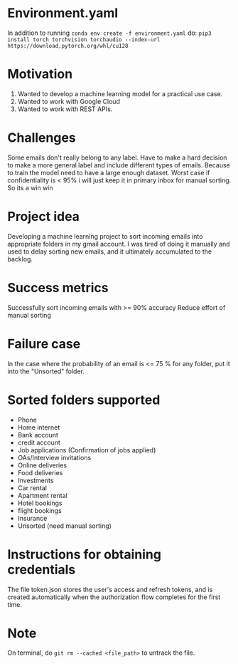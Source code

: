 # Environment.yaml
In addition to running `conda env create -f environment.yaml`
do: `pip3 install torch torchvision torchaudio --index-url https://download.pytorch.org/whl/cu128`

# Motivation
1) Wanted to develop a machine learning model for a practical use case.
2) Wanted to work with Google Cloud
3) Wanted to work with REST APIs.

# Challenges
Some emails don't really belong to any label. Have to make a hard decision to make a more general label and include
different types of emails. Because to train the model need to have a large enough dataset. Worst case if confidentiality is < 95%
i will just keep it in primary inbox for manual sorting. So its a win win

# Project idea
Developing a machine learning project to sort incoming emails into appropriate folders in my gmail account.
I was tired of doing it manually and used to delay sorting new emails, and it ultimately accumulated to the backlog.

# Success metrics
Successfully sort incoming emails with >= 90% accuracy
Reduce effort of manual sorting

# Failure case
In the case where the probability of an email is <= 75 % for any folder, put it into the "Unsorted" folder.

# Sorted folders supported
- Phone
- Home internet
- Bank account
- credit account
- Job applications (Confirmation of jobs applied)
- OAs/Interview invitations
- Online deliveries
- Food deliveries
- Investments
- Car rental
- Apartment rental
- Hotel bookings
- flight bookings
- Insurance
- Unsorted (need manual sorting)

# Instructions for obtaining credentials
The file token.json stores the user's access and refresh tokens, and is
created automatically when the authorization flow completes for the first
time.

# Note
On terminal, do `git rm --cached <file_path>` to untrack the file.